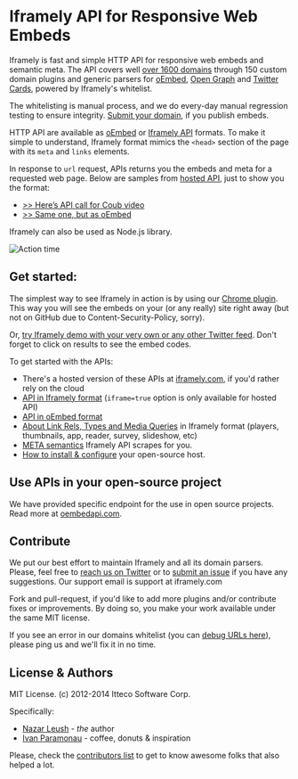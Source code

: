 # Iframely API for Responsive Web Embeds

Iframely is fast and simple HTTP API for responsive web embeds and semantic meta. The API covers well [over 1600 domains](https://iframely.com/try) through 150 custom domain plugins and generic parsers for [oEmbed](http://oembed.com/), [Open Graph](http://ogp.me/) and [Twitter Cards](https://dev.twitter.com/docs/cards), powered by Iframely's whitelist. 

The whitelisting is manual process, and we do every-day manual regression testing to ensure integrity. [Submit your domain](https://iframely.com/qa/request), if you publish embeds.

HTTP API are available as [oEmbed](https://iframely.com/docs/oembed-api) or [Iframely API](https://iframely.com/docs/iframely-api) formats. To make it simple to understand, Iframely format mimics the `<head>` section of the page with its `meta` and `links` elements.

In response to `url` request, APIs returns you the embeds and meta for a requested web page. Below are samples from [hosted API](https://iframely.com), just to show you the format:

- [>> Here’s API call for Coub video](http://iframe.ly/ACcM3Y.json)
- [>> Same one, but as oEmbed](http://iframe.ly/ACcM3Y.oembed)

Iframely can also be used as Node.js library. 


![Action time](https://media.giphy.com/media/yoJC2yAEMsobCNhXr2/giphy.gif)

## Get started:

The simplest way to see Iframely in action is by using our [Chrome plugin](https://chrome.google.com/webstore/detail/iframely-url-previews/bbafbcjnlgfbemjemgliogmfdlkocjmi). This way you will see the embeds on your (or any really) site right away (but not on GitHub due to Content-Security-Policy, sorry). 

Or, [try Iframely demo with your very own or any other Twitter feed](https://iframely.com/try). Don't forget to click on results to see the embed codes.

To get started with the APIs: 

 - There's a hosted version of these APIs at [iframely.com](https://iframely.com), if you'd rather rely on the cloud
 - [API in Iframely format](https://iframely.com/docs/iframely-api) (`iframe=true` option is only available for hosted API)
 - [API in oEmbed format](https://iframely.com/docs/oembed-api)
 - [About Link Rels, Types and Media Queries](https://iframely.com/docs/links) in Iframely format (players, thumbnails, app, reader, survey, slideshow, etc)
 - [META semantics](https://iframely.com/docs/meta) Iframely API scrapes for you.
 - [How to install & configure](https://iframely.com/docs/host) your open-source host. 


## Use APIs in your open-source project

We have provided specific endpoint for the use in open source projects. Read more at [oembedapi.com](http://oembedapi.com).



## Contribute

We put our best effort to maintain Iframely and all its domain parsers. Please, feel free to [reach us on Twitter](http://twitter.com/iframely) or to [submit an issue](https://github.com/itteco/iframely/issues) if you have any suggestions. Our support email is support at iframely.com

Fork and pull-request, if you'd like to add more plugins and/or contribute fixes or improvements. By doing so, you make your work available under the same MIT license.

If you see an error in our domains whitelist (you can [debug URLs here](http://iframely.com/debug)), please ping us and we'll fix it in no time.


## License & Authors

MIT License. (c) 2012-2014 Itteco Software Corp. 

Specifically:

- [Nazar Leush](https://github.com/nleush) - _the_ author
- [Ivan Paramonau](https://twitter.com/iparamonau) - coffee, donuts & inspiration

Please, check the [contributors list](https://github.com/itteco/iframely/graphs/contributors) to get to know awesome folks that also helped a lot.

